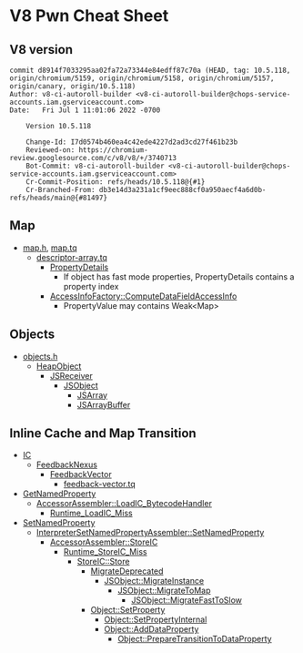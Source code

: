 # V8 Pwn Cheat Sheet

## V8 version
```
commit d8914f7033295aa02fa72a73344e84edff87c70a (HEAD, tag: 10.5.118, origin/chromium/5159, origin/chromium/5158, origin/chromium/5157, origin/canary, origin/10.5.118)
Author: v8-ci-autoroll-builder <v8-ci-autoroll-builder@chops-service-accounts.iam.gserviceaccount.com>
Date:   Fri Jul 1 11:01:06 2022 -0700

    Version 10.5.118

    Change-Id: I7d0574b460ea4c42ede4227d2ad3cd27f461b23b
    Reviewed-on: https://chromium-review.googlesource.com/c/v8/v8/+/3740713
    Bot-Commit: v8-ci-autoroll-builder <v8-ci-autoroll-builder@chops-service-accounts.iam.gserviceaccount.com>
    Cr-Commit-Position: refs/heads/10.5.118@{#1}
    Cr-Branched-From: db3e14d3a231a1cf9eec888cf0a950aecf4a6d0b-refs/heads/main@{#81497}
```

## Map

* [map.h](https://github.com/v8/v8/blob/e35039e7736c5aab4840f9e2c08da32ff26cc877/src/objects/map.h#L120-L200), [map.tq](https://github.com/v8/v8/blob/6745405f4001dbfa46e34b32c673d4f6539d5c8c/src/objects/map.tq#L37)
	* [descriptor-array.tq](https://github.com/v8/v8/blob/4dc5950974d93f5b2ca01d73cfce25ba40f2aa06/src/objects/descriptor-array.tq#L19)
		* [PropertyDetails](https://github.com/v8/v8/blob/dd74a0232c623282472a4d55e88c5383e636c494/src/objects/property-details.h#L265-L302)
			* If object has fast mode properties, PropertyDetails contains a property index
		* [AccessInfoFactory::ComputeDataFieldAccessInfo](https://github.com/v8/v8/blob/dd74a0232c623282472a4d55e88c5383e636c494/src/compiler/access-info.cc#L468-L475)
			* PropertyValue may contains Weak\<Map\>

## Objects

* [objects.h](https://github.com/v8/v8/blob/8ca93205cc1c3b8f9e4c1b01e25e2cbfc0182701/src/objects/objects.h#L36-L211)
	* [HeapObject](https://github.com/v8/v8/blob/f30f4815254b8eed9b23026ea0d984d18bb89c28/src/objects/heap-object.tq#L8)
		* [JSReceiver](https://github.com/v8/v8/blob/39d0c5e7612dfdf19ecd7e7c7028e35763a400d3/src/objects/js-objects.tq#L8)
			* [JSObject](https://github.com/v8/v8/blob/39d0c5e7612dfdf19ecd7e7c7028e35763a400d3/src/objects/js-objects.tq#L16)
				* [JSArray](https://github.com/v8/v8/blob/25f0e32915930df1d53722b91177b1dee5202499/src/objects/js-array.tq#L52)
				* [JSArrayBuffer](https://github.com/v8/v8/blob/ffbac83af0fffc35a475f99b65d6c9e6f1f3a9d1/src/objects/js-array-buffer.tq#L14)


## Inline Cache and Map Transition

* [IC](https://github.com/v8/v8/blob/b636d185bcc58670c41b86e7a31acb93e26b7837/src/ic/ic.h#L161-L174)
	* [FeedbackNexus](https://github.com/v8/v8/blob/5480e036d2ecfba1466683cf28f2b1108db2a70e/src/objects/feedback-vector.h#L911-L919)
		* [FeedbackVector](https://github.com/v8/v8/blob/5480e036d2ecfba1466683cf28f2b1108db2a70e/src/objects/feedback-vector.h#L196-L197)
			* [feedback-vector.tq](https://github.com/v8/v8/blob/14615a8d5143d63e79061644793e0c943fe8bb1f/src/objects/feedback-vector.tq#L30)
* [GetNamedProperty](https://github.com/v8/v8/blob/0e9a55d24f9de82d2c1a378cb96227a815b1c42d/src/interpreter/interpreter-generator.cc#L544)
	* [AccessorAssembler::LoadIC\_BytecodeHandler](https://github.com/v8/v8/blob/a0a786656f87f10b2845390ca6d07bebe0fcd73b/src/ic/accessor-assembler.cc#L3006)
		* [Runtime\_LoadIC\_Miss](https://github.com/v8/v8/blob/a0a786656f87f10b2845390ca6d07bebe0fcd73b/src/ic/ic.cc#L2689-L2691)
* [SetNamedProperty](https://github.com/v8/v8/blob/0e9a55d24f9de82d2c1a378cb96227a815b1c42d/src/interpreter/interpreter-generator.cc#L630-L631)
	* [InterpreterSetNamedPropertyAssembler::SetNamedProperty](https://github.com/v8/v8/blob/0e9a55d24f9de82d2c1a378cb96227a815b1c42d/src/interpreter/interpreter-generator.cc#L607-L608)
		* [AccessorAssembler::StoreIC](https://github.com/v8/v8/blob/a0a786656f87f10b2845390ca6d07bebe0fcd73b/src/ic/accessor-assembler.cc#L3705)
			* [Runtime\_StoreIC\_Miss](https://github.com/v8/v8/blob/a0a786656f87f10b2845390ca6d07bebe0fcd73b/src/ic/ic.cc#L2848-L2850)
				* [StoreIC::Store](https://github.com/v8/v8/blob/a0a786656f87f10b2845390ca6d07bebe0fcd73b/src/ic/ic.cc#L1804-L1806)
					* [MigrateDeprecated](https://github.com/v8/v8/blob/a0a786656f87f10b2845390ca6d07bebe0fcd73b/src/ic/ic.cc#L358)
						* [JSObject::MigrateInstance](https://github.com/v8/v8/blob/2650b3f7d6287ceedba18c3b18a49c58acd88a3a/src/objects/js-objects.cc#L3454)
							* [JSObject::MigrateToMap](https://github.com/v8/v8/blob/2650b3f7d6287ceedba18c3b18a49c58acd88a3a/src/objects/js-objects.cc#L3363)
								* [JSObject::MigrateFastToSlow](https://github.com/v8/v8/blob/2650b3f7d6287ceedba18c3b18a49c58acd88a3a/src/objects/js-objects.cc#L3031)
					* [Object::SetProperty](https://github.com/v8/v8/blob/258b146b1b3848268659f9251a6ec5f0dd256531/src/objects/objects.cc#L2629)
						* [Object::SetPropertyInternal](https://github.com/v8/v8/blob/258b146b1b3848268659f9251a6ec5f0dd256531/src/objects/objects.cc#L2595)
						* [Object::AddDataProperty](https://github.com/v8/v8/blob/258b146b1b3848268659f9251a6ec5f0dd256531/src/objects/objects.cc#L2919-L2920)
							* [Object::PrepareTransitionToDataProperty](https://github.com/v8/v8/blob/258b146b1b3848268659f9251a6ec5f0dd256531/src/objects/objects.cc#L2931-L2932)

